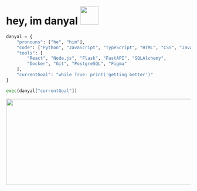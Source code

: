<h1> hey, im danyal <img src="https://media.giphy.com/media/mGcNjsfWAjY5AEZNw6/giphy.gif" width="50"></h1>

```py
danyal = {
    "pronouns": ["he", "him"],
    "code": ["Python", "JavaScript", "TypeScript", "HTML", "CSS", "Java"],
    "tools": [
        "React", "Node.js", "Flask", "FastAPI", "SQLAlchemy", 
        "Docker", "Git", "PostgreSQL", "Figma"
    ],
    "currentGoal": "while True: print('getting better')"
}

exec(danyal["currentGoal"])
```
<img src="https://64.media.tumblr.com/273208c8baea641cd195bf4d35bee269/fcd0238e9a5ba094-9f/s540x810/2c27c11a21d9956c9543b0bab26647527e66e01c.gif" height= "235" width="800">

